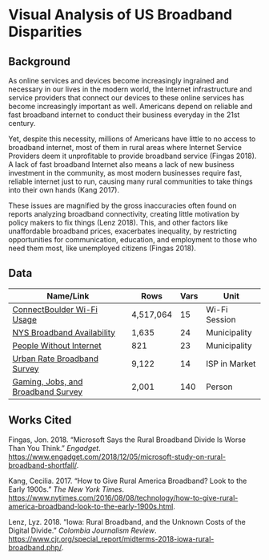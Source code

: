 Visual Analysis of US Broadband Disparities
================

## Background

As online services and devices become increasingly ingrained and
necessary in our lives in the modern world, the Internet infrastructure
and service providers that connect our devices to these online services
has become increasingly important as well. Americans depend on reliable
and fast broadband internet to conduct their business everyday in the
21st century.

Yet, despite this necessity, millions of Americans have little to no
access to broadband internet, most of them in rural areas where Internet
Service Providers deem it unprofitable to provide broadband service
(Fingas 2018). A lack of fast broadband Internet also means a lack of
new business investment in the community, as most modern businesses
require fast, reliable internet just to run, causing many rural
communities to take things into their own hands (Kang 2017).

These issues are magnified by the gross inaccuracies often found on
reports analyzing broadband connectivity, creating little motivation by
policy makers to fix things (Lenz 2018). This, and other factors like
unaffordable broadband prices, exacerbates inequality, by restricting
opportunities for communication, education, and employment to those who
need them most, like unemployed citizens (Fingas
2018).

## Data

| Name/Link                                                                                                               | Rows      | Vars | Unit          |
| ----------------------------------------------------------------------------------------------------------------------- | --------- | ---- | ------------- |
| [ConnectBoulder Wi-Fi Usage](http://data.opencolorado.org/dataset/boulder-connect-boulder-wifi-usage)                   | 4,517,064 | 15   | Wi-Fi Session |
| [NYS Broadband Availability](https://data.ny.gov/Economic-Development/Broadband-Availability-By-Municipality/sjc6-ftj4) | 1,635     | 24   | Municipality  |
| [People Without Internet](https://www.kaggle.com/madaha/people-without-internet)                                        | 821       | 23   | Municipality  |
| [Urban Rate Broadband Survey](https://public.opendatasoft.com/explore/dataset/urban-rate-broadband-survey/table/)       | 9,122     | 14   | ISP in Market |
| [Gaming, Jobs, and Broadband Survey](http://www.pewinternet.org/dataset/june-2015-gaming-jobs-broadband/)               | 2,001     | 140  | Person        |

## Works Cited

<div id="refs" class="references">

<div id="ref-fingas">

Fingas, Jon. 2018. “Microsoft Says the Rural Broadband Divide Is Worse
Than You Think.” *Engadget*.
<https://www.engadget.com/2018/12/05/microsoft-study-on-rural-broadband-shortfall/>.

</div>

<div id="ref-kang">

Kang, Cecilia. 2017. “How to Give Rural America Broadband? Look to the
Early 1900s.” *The New York Times*.
<https://www.nytimes.com/2016/08/08/technology/how-to-give-rural-america-broadband-look-to-the-early-1900s.html>.

</div>

<div id="ref-lenz">

Lenz, Lyz. 2018. “Iowa: Rural Broadband, and the Unknown Costs of the
Digital Divide.” *Colombia Journalism Review*.
<https://www.cjr.org/special_report/midterms-2018-iowa-rural-broadband.php/>.

</div>

</div>
